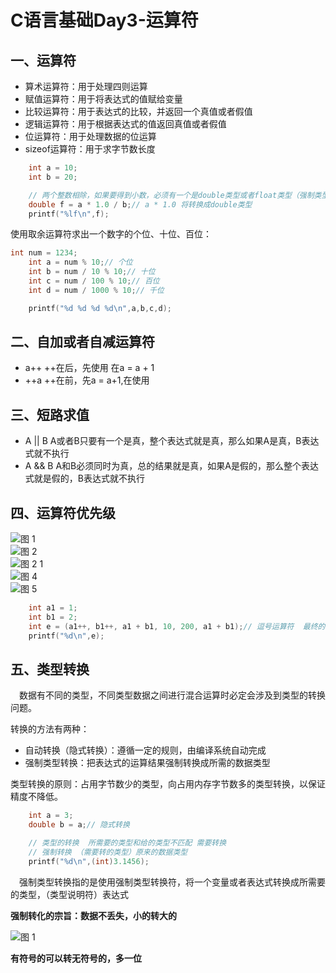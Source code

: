 # C语言基础Day3-运算符

## 一、运算符

* 算术运算符：用于处理四则运算
* 赋值运算符：用于将表达式的值赋给变量
* 比较运算符：用于表达式的比较，并返回一个真值或者假值
* 逻辑运算符：用于根据表达式的值返回真值或者假值
* 位运算符：用于处理数据的位运算
* sizeof运算符：用于求字节数长度

```cpp
	int a = 10;
	int b = 20;

	// 两个整数相除，如果要得到小数，必须有一个是double类型或者float类型（强制类型转换）
	double f = a * 1.0 / b;// a * 1.0 将转换成double类型
	printf("%lf\n",f);
```

使用取余运算符求出一个数字的个位、十位、百位：

```cpp
int num = 1234;
	int a = num % 10;// 个位
	int b = num / 10 % 10;// 十位
	int c = num / 100 % 10;// 百位
	int d = num / 1000 % 10;// 千位

	printf("%d %d %d %d\n",a,b,c,d);

```

## 二、自加或者自减运算符

* a++ ++在后，先使用 在a = a + 1
* ++a ++在前，先a = a+1,在使用

## 三、短路求值

* A || B A或者B只要有一个是真，整个表达式就是真，那么如果A是真，B表达式就不执行
* A && B A和B必须同时为真，总的结果就是真，如果A是假的，那么整个表达式就是假的，B表达式就不执行

## 四、运算符优先级

![图 1](../../images/843f8786535bc6ff4ae52d985f0339d800cca9ab39d55e684ec716792e836898.png)  
![图 2](../../images/32ccf3bc2d9c422bfb5c6bd7a293636cc1b3d0366f4648e7a2487c5b60a3629a.png)  
![![图 2](../../images/32ccf3bc2d9c422bfb5c6bd7a293636cc1b3d0366f4648e7a2487c5b60a3629a.png)  
 1](../../images/e5046c843d1e60a51eadd36d32cb1138cf2525209d197f8451a853149ba8d078.png)  
![图 4](../../images/bdb6a2e02afae43e352121d64a52fe34893fb0cdb7d0b916dc3a65d68808eaa2.png)  
![图 5](../../images/1f01f2fff5f9458c8f9c8dce483d7b4a66a35e3f2ac017d22bcfb50bc63f99ec.png)  

```cpp
	int a1 = 1;
	int b1 = 2;
	int e = (a1++, b1++, a1 + b1, 10, 200, a1 + b1);// 逗号运算符  最终的结果是最后一个表达式的结果
	printf("%d\n",e);

```


## 五、类型转换

&emsp;数据有不同的类型，不同类型数据之间进行混合运算时必定会涉及到类型的转换问题。

转换的方法有两种：
* 自动转换（隐式转换）：遵循一定的规则，由编译系统自动完成
* 强制类型转换：把表达式的运算结果强制转换成所需的数据类型


类型转换的原则：占用字节数少的类型，向占用内存字节数多的类型转换，以保证精度不降低。

```cpp
	int a = 3;
	double b = a;// 隐式转换

	// 类型的转换  所需要的类型和给的类型不匹配 需要转换
	// 强制转换 （需要转的类型）原来的数据类型
	printf("%d\n",(int)3.1456);

```

&emsp;强制类型转换指的是使用强制类型转换符，将一个变量或者表达式转换成所需要的类型，（类型说明符）表达式


**强制转化的宗旨：数据不丢失，小的转大的**

![图 1](../../images/a613c2a6dc67501e7e04f9f8a861b7e14593fca18dbd341859afda81a60c05c3.png)  

**有符号的可以转无符号的，多一位**





